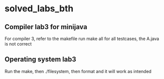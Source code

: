 # solved_labs_bth

## Compiler lab3 for minijava
For compiler 3, refer to the makefile
run make all for all testcases, the A.java is not correct

## Operating system lab3
Run the make, then ./filesystem, then format and it will work as intended
